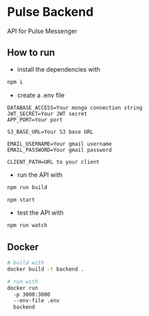 # Pulse Backend

API for Pulse Messenger

## How to run

- install the dependencies with

```bash
npm i
```
  
- create a .env file

```env
DATABASE_ACCESS=Your mongo connection string
JWT_SECRET=Your JWT secret
APP_PORT=Your port

S3_BASE_URL=Your S3 base URL

EMAIL_USERNAME=Your gmail username
EMAIL_PASSWORD=Your gmail password

CLIENT_PATH=URL to your client
```

- run the API with

```bash
npm run build

npm start
```

- test the API with

```bash
npm run watch
```

## Docker

```bash
# build with
docker build -t backend .

# run with
docker run 
  -p 3000:3000
  --env-file .env
  backend
```
